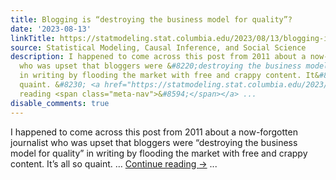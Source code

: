 ```yaml
---
title: Blogging is “destroying the business model for quality”?
date: '2023-08-13'
linkTitle: https://statmodeling.stat.columbia.edu/2023/08/13/blogging-is-destroying-the-business-model-for-quality/
source: Statistical Modeling, Causal Inference, and Social Science
description: I happened to come across this post from 2011 about a now-forgotten journalist
  who was upset that bloggers were &#8220;destroying the business model for quality&#8221;
  in writing by flooding the market with free and crappy content. It&#8217;s all so
  quaint. &#8230; <a href="https://statmodeling.stat.columbia.edu/2023/08/13/blogging-is-destroying-the-business-model-for-quality/">Continue
  reading <span class="meta-nav">&#8594;</span></a> ...
disable_comments: true
---
```

I happened to come across this post from 2011 about a now-forgotten journalist who was upset that bloggers were &#8220;destroying the business model for quality&#8221; in writing by flooding the market with free and crappy content. It&#8217;s all so quaint. &#8230; <a href="https://statmodeling.stat.columbia.edu/2023/08/13/blogging-is-destroying-the-business-model-for-quality/">Continue reading <span class="meta-nav">&#8594;</span></a> ...